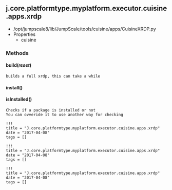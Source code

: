 <!-- toc -->
## j.core.platformtype.myplatform.executor.cuisine.apps.xrdp

- /opt/jumpscale8/lib/JumpScale/tools/cuisine/apps/CuisineXRDP.py
- Properties
    - cuisine

### Methods

#### build(*reset*) 

```
builds a full xrdp, this can take a while

```

#### install() 

#### isInstalled() 

```
Checks if a package is installed or not
You can ovveride it to use another way for checking

```


```
!!!
title = "J.core.platformtype.myplatform.executor.cuisine.apps.xrdp"
date = "2017-04-08"
tags = []
```

```
!!!
title = "J.core.platformtype.myplatform.executor.cuisine.apps.xrdp"
date = "2017-04-08"
tags = []
```

```
!!!
title = "J.core.platformtype.myplatform.executor.cuisine.apps.xrdp"
date = "2017-04-08"
tags = []
```
